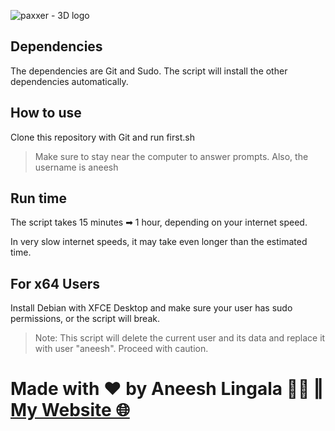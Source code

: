 ![paxxer - 3D logo](https://github.com/aneeshlingala/paxxer/assets/87113916/ff90e289-eb0f-4afe-8687-090930078b10)

## Dependencies
The dependencies are Git and Sudo. The script will install the other dependencies automatically.

## How to use
Clone this repository with Git and run first.sh

> Make sure to stay near the computer to answer prompts. Also, the username is aneesh

## Run time
The script takes 15 minutes ➡ 1 hour, depending on your internet speed.

In very slow internet speeds, it may take even longer than the estimated time.

## For x64 Users

Install Debian with XFCE Desktop and make sure your user has sudo permissions, or the script will break.

> Note: This script will delete the current user and its data and replace it with user "aneesh". Proceed with caution.

# Made with ♥ by Aneesh Lingala 👨‍💻 ‖ [My Website 🌐](https://aneeshlingala.github.io)
